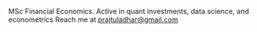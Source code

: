 
MSc Financial Economics. 
Active in quant investments, data science, and econometrics 
Reach me at prajtuladhar@gmail.com

<!---
prajtuladhar/prajtuladhar is a ✨ special ✨ repository because its `README.md` (this file) appears on your GitHub profile.
You can click the Preview link to take a look at your changes.
--->
